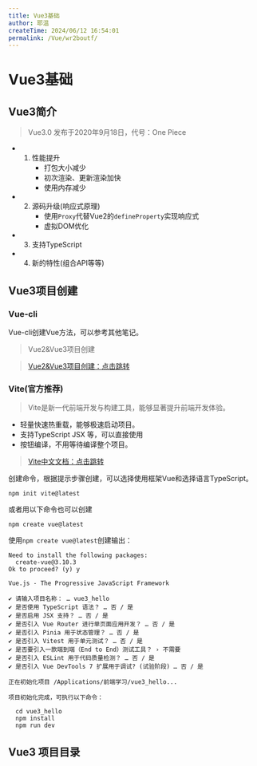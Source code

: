 ```yaml
---
title: Vue3基础
author: 耶温
createTime: 2024/06/12 16:54:01
permalink: /Vue/wr2boutf/
---
```

# Vue3基础

## Vue3简介

> Vue3.0 发布于2020年9月18日，代号：One Piece

-   1. 性能提升
        -   打包大小减少
        -   初次渲染、更新渲染加快
        -   使用内存减少
-   2. 源码升级(响应式原理)
        -   使用`Proxy`代替Vue2的`defineProperty`实现响应式
        -   虚拟DOM优化
-   3. 支持TypeScript
-   4. 新的特性(组合API等等)


## Vue3项目创建

### Vue-cli

Vue-cli创建Vue方法，可以参考其他笔记。

> Vue2&Vue3项目创建

> [Vue2&Vue3项目创建：点击跳转](/Vue/mesk1w7p/)

### Vite(官方推荐)

>   Vite是新一代前端开发与构建工具，能够显著提升前端开发体验。

-   轻量快速热重载，能够极速启动项目。
-   支持TypeScript JSX 等，可以直接使用
-   按钮编译，不用等待编译整个项目。

>  [Vite中文文档：点击跳转](https://cn.vitejs.dev/)

创建命令，根据提示步骤创建，可以选择使用框架Vue和选择语言TypeScript。
```shell
npm init vite@latest
```
或者用以下命令也可以创建
```shell
npm create vue@latest
```
使用`npm create vue@latest`创建输出：

```shell
Need to install the following packages:
  create-vue@3.10.3
Ok to proceed? (y) y

Vue.js - The Progressive JavaScript Framework

✔ 请输入项目名称： … vue3_hello
✔ 是否使用 TypeScript 语法？ … 否 / 是
✔ 是否启用 JSX 支持？ … 否 / 是
✔ 是否引入 Vue Router 进行单页面应用开发？ … 否 / 是
✔ 是否引入 Pinia 用于状态管理？ … 否 / 是
✔ 是否引入 Vitest 用于单元测试？ … 否 / 是
✔ 是否要引入一款端到端（End to End）测试工具？ › 不需要
✔ 是否引入 ESLint 用于代码质量检测？ … 否 / 是
✔ 是否引入 Vue DevTools 7 扩展用于调试? (试验阶段) … 否 / 是

正在初始化项目 /Applications/前端学习/vue3_hello...

项目初始化完成，可执行以下命令：

  cd vue3_hello
  npm install
  npm run dev

```


## Vue3 项目目录

